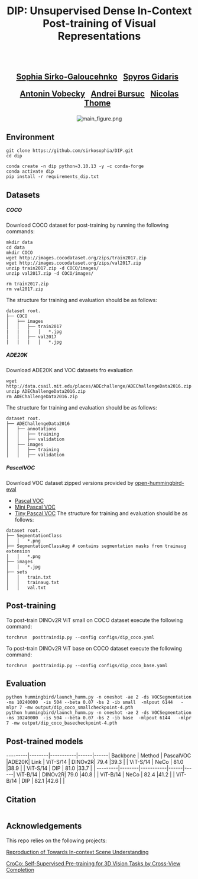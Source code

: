 <div align="center">
<h1>
DIP: Unsupervised Dense In-Context Post-training of Visual Representations
<br>
</h1>

<h2>
<!-- ICCV 2025 -->
<br>
<br>
<a href="https://scholar.google.com/citations?user=3ac3PQMAAAAJ&hl=fr">Sophia Sirko-Galoucehnko</a>&ensp;
<a href="https://scholar.google.com/citations?user=7atfg7EAAAAJ&hl=fr">Spyros Gidaris</a>&ensp;

<a href="https://vobecant.github.io/">Antonin Vobecky</a>&ensp;
<a href="https://abursuc.github.io/">Andrei Bursuc</a>&ensp;
<a href="https://thome.isir.upmc.fr">Nicolas Thome</a>&ensp;
</h2>


<!-- <p></p>
<a href="https://arxiv.org/abs/2406.02842v2"><img
src="https://img.shields.io/badge/arXiv-DiffCut-b31b1b.svg" height=25em></a>
<a href="https://diffcut-segmentation.github.io"><img 
src="https://img.shields.io/static/v1?label=Project&message=Website&color=green" height=25em></a> -->


![main_figure.png](./assets/main_figure.png)

</div>

## Environment
```
git clone https://github.com/sirkosophia/DIP.git
cd dip 

conda create -n dip python=3.10.13 -y -c conda-forge
conda activate dip
pip install -r requirements_dip.txt
```

## Datasets 
##### COCO
Download COCO dataset for post-training by running the following commands:
```
mkdir data 
cd data 
mkdir COCO 
wget http://images.cocodataset.org/zips/train2017.zip
wget http://images.cocodataset.org/zips/val2017.zip
unzip train2017.zip -d COCO/images/
unzip val2017.zip -d COCO/images/

rm train2017.zip
rm val2017.zip

```
The structure for training and evaluation should be as follows:
```
dataset root.
├── COCO
│   ├── images
│   │   ├── train2017
|   |   |   │   *.jpg
│   │   ├── val2017
|   |   |   │   *.jpg

```
##### ADE20K
Download ADE20K and VOC datasets fro evaluation 

```
wget http://data.csail.mit.edu/places/ADEchallenge/ADEChallengeData2016.zip
unzip ADEChallengeData2016.zip
rm ADEChallengeData2016.zip
```
The structure for training and evaluation should be as follows:
```
dataset root.
├── ADEChallengeData2016
│   ├── annotations
│   │   ├── training
│   │   ├── validation
│   ├── images
│   │   ├── training
│   │   ├── validation
```

##### PascalVOC
Download VOC dataset zipped versions provided by [open-hummingbird-eval](https://github.com/vpariza/open-hummingbird-eval/)
* [Pascal VOC](https://1drv.ms/u/s!AnBBK4_o1T9MbXrxhV7BpGdS8tk?e=P7G6F0)
* [Mini Pascal VOC](https://1drv.ms/u/c/67fac29a77adbae6/EXkWjXPBLmNIgqI1G8yZzBYB_11wyXI-_8u0pyERgib8fA?e=qle36E)
* [Tiny Pascal VOC](https://1drv.ms/u/c/67fac29a77adbae6/EbGBdN6Z9LNEt3-3FveU344BnlECl_cwueg8-getyattqA?e=HPrVa1)
The structure for training and evaluation should be as follows:
```
dataset root.
├── SegmentationClass
│   │   *.png
├── SegmentationClassAug # contains segmentation masks from trainaug extension 
│   │   *.png
├── images
│   │   *.jpg
├── sets
│   │   train.txt
│   │   trainaug.txt
│   │   val.txt
```
## Post-training

To post-train DINOv2R ViT small on COCO dataset execute the following command:

```
torchrun  posttraindip.py --config configs/dip_coco.yaml
```

To post-train DINOv2R ViT base on COCO dataset execute the following command:

```
torchrun  posttraindip.py --config configs/dip_coco_base.yaml
```


## Evaluation
```
python hummingbird/launch_humm.py -n oneshot -ae 2 -ds VOCSegmentation  -ms 10240000  -is 504 --beta 0.07 -bs 2 -ib small  -mlpout 6144   -mlpr 7 -mw output/dip_coco_smallcheckpoint-4.pth
python hummingbird/launch_humm.py -n oneshot -ae 2 -ds VOCSegmentation  -ms 10240000  -is 504 --beta 0.07 -bs 2 -ib base  -mlpout 6144   -mlpr 7 -mw output/dip_coco_basecheckpoint-4.pth

```

## Post-trained models 
---------|--------|-----------|------|------|
Backbone | Method | PascalVOC |ADE20K| Link |
ViT-S/14 | DINOv2R| 79.4      |39.3  |      |
ViT-S/14 | NeCo   | 81.0      |38.9  |      |
ViT-S/14 | DIP    | 81.0      |33.7  |      |
---------|--------|-----------|------|------|
ViT-B/14 | DINOv2R| 79.0      |40.8  |      |
ViT-B/14 | NeCo   | 82.4      |41.2  |      |
ViT-B/14 | DIP    | 82.1      |42.6  |      |
## Citation
```

```

## Acknowledgements
This repo relies on the following projects:

[Reproduction of Towards In-context Scene Understanding](https://github.com/vpariza/open-hummingbird-eval/)

[CroCo: Self-Supervised Pre-training for 3D Vision Tasks by Cross-View Completion](https://github.com/naver/croco)



